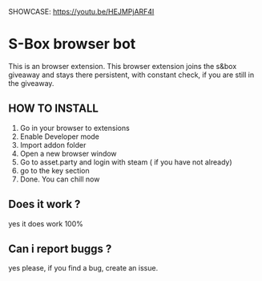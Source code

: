 SHOWCASE: https://youtu.be/HEJMPjARF4I

# S-Box  browser bot

This is an browser extension. This browser extension joins the s&box giveaway and stays there persistent, with constant check, if you are still in the giveaway.

## HOW TO INSTALL
1. Go in your browser to extensions
2.  Enable Developer mode
3. Import addon folder
4. Open a new browser window
5. Go to asset.party and login with steam ( if you have not already)
6. go to the key section
7. Done. You can chill now

## Does it work ?

yes it does work 100%

## Can i report buggs ? 

yes please, if you find a bug, create an issue.
```
